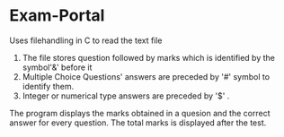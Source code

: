 # Exam-Portal
Uses filehandling in C to read the text file
1) The file stores question followed by marks which is identified by the symbol'&' before it
2) Multiple Choice Questions' answers are preceded by '#' symbol to identify them.
3) Integer or numerical type answers are preceded by '$' .

The program displays the marks obtained in a quesion and the correct answer for every question.
The total marks is displayed after the test.
